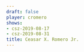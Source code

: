 ```yaml
---
draft: false
player: cromero
shows:
- csz-2019-08-17
- csz-2019-08-31
title: Ceasar X. Romero Jr.
---
```

